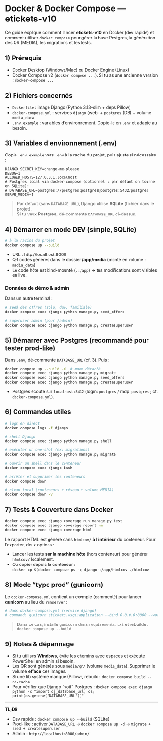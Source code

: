 # Docker & Docker Compose — etickets-v10

Ce guide explique comment lancer **etickets-v10** en Docker (dev rapide) et comment utiliser `docker compose` pour gérer la base Postgres, la génération des QR (MEDIA), les migrations et les tests.

## 1) Prérequis
- Docker Desktop (Windows/Mac) ou Docker Engine (Linux)
- Docker Compose v2 (`docker compose ...`). Si tu as une ancienne version : `docker-compose ...`

## 2) Fichiers concernés
- `Dockerfile` : image Django (Python 3.13-slim + deps Pillow)
- `docker-compose.yml` : services `django` (web) + `postgres` (DB) + volume `media_data`
- `.env.example` : variables d'environnement. Copie-le en `.env` et adapte au besoin.

## 3) Variables d'environnement (.env)
Copie `.env.example` vers `.env` à la racine du projet, puis ajuste si nécessaire :
```
DJANGO_SECRET_KEY=change-me-please
DEBUG=1
ALLOWED_HOSTS=127.0.0.1,localhost
# Postgres local via docker-compose (optionnel : par défaut on tourne en SQLite):
# DATABASE_URL=postgres://postgres:postgres@postgres:5432/postgres
SERVE_MEDIA=1
```

> Par défaut (sans `DATABASE_URL`), Django utilise **SQLite** (fichier dans le projet).  
> Si tu veux **Postgres**, dé-commente `DATABASE_URL` ci-dessus.

## 4) Démarrer en mode DEV (simple, SQLite)
```bash
# à la racine du projet
docker compose up --build
```
- URL : http://localhost:8000
- QR codes générés dans le dossier **/app/media** (monté en volume : `media_data`)
- Le code hôte est bind-mounté (`.:/app`) → tes modifications sont visibles en live.

### Données de démo & admin
Dans un autre terminal :
```bash
# seed des offres (solo, duo, familiale)
docker compose exec django python manage.py seed_offers

# superuser admin (pour /admin)
docker compose exec django python manage.py createsuperuser
```

## 5) Démarrer avec **Postgres** (recommandé pour tester prod-like)
Dans `.env`, dé-commente `DATABASE_URL` (cf. 3). Puis :
```bash
docker compose up --build -d  # mode détaché
docker compose exec django python manage.py migrate
docker compose exec django python manage.py seed_offers
docker compose exec django python manage.py createsuperuser
```
- Postgres écoute sur `localhost:5432` (login: `postgres` / mdp: `postgres` ; cf. `docker-compose.yml`).

## 6) Commandes utiles
```bash
# logs en direct
docker compose logs -f django

# shell Django
docker compose exec django python manage.py shell

# exécuter un one-shot (ex: migrations)
docker compose exec django python manage.py migrate

# ouvrir un shell dans le conteneur
docker compose exec django bash

# arrêter et supprimer les conteneurs
docker compose down

# clean total (conteneurs + réseau + volume MEDIA)
docker compose down -v
```

## 7) Tests & Couverture dans Docker
```bash
docker compose exec django coverage run manage.py test
docker compose exec django coverage report -m
docker compose exec django coverage html
```
Le rapport HTML est généré dans `htmlcov/` **à l’intérieur** du conteneur. Pour l’exporter, deux options :
- Lancer les tests **sur la machine hôte** (hors conteneur) pour générer `htmlcov/` localement.
- Ou copier depuis le conteneur :  
  `docker cp $(docker compose ps -q django):/app/htmlcov ./htmlcov`

## 8) Mode “type prod” (gunicorn)
Le `docker-compose.yml` contient un exemple (commenté) pour lancer **gunicorn** au lieu du `runserver` :
```yaml
# dans docker-compose.yml (service django)
# command: gunicorn etickets.wsgi:application --bind 0.0.0.0:8000 --workers 3 --timeout 120
```
> Dans ce cas, installe `gunicorn` dans `requirements.txt` et rebuilde :  
> `docker compose up --build`

## 9) Notes & dépannage
- Si tu utilises **Windows**, évite les chemins avec espaces et exécute PowerShell en admin si besoin.
- Les QR sont générés sous `media/qr/` (volume `media_data`). Supprimer le volume **efface** ces images.
- Si une lib système manque (Pillow), rebuild : `docker compose build --no-cache`.
- Pour vérifier que Django “voit” Postgres : `docker compose exec django python -c "import dj_database_url, os; print(os.getenv('DATABASE_URL'))"`

---

**TL;DR**  
- Dev rapide : `docker compose up --build` (SQLite)  
- Prod-like : activer `DATABASE_URL` → `docker compose up -d` → `migrate + seed + createsuperuser`  
- Admin : `http://localhost:8000/admin/`
